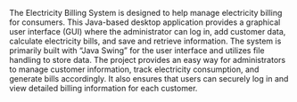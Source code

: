 The Electricity Billing System is designed to help manage electricity billing for consumers. This Java-based desktop application provides a graphical user interface (GUI) where the administrator can log in, add customer data, calculate electricity bills, and save and retrieve information. The system is primarily built with “Java Swing” for the user interface and utilizes file handling to store data.
The project provides an easy way for administrators to manage customer information, track electricity consumption, and generate bills accordingly. It also ensures that users can securely log in and view detailed billing information for each customer.
